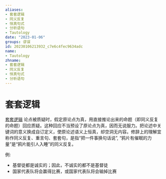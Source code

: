 ```yaml
---
aliases:
- 套套逻辑
- 同义反复
- 恒真句式
- 分析语句
- Tautology
date: "2023-01-06"
groups: 谬误
id: 20230106213932_c7e6c4fec9634adc
name:
- Tautology
zhname:
- 套套逻辑
- 同义反复
- 恒真句式
- 分析语句
---
```


# 套套逻辑

[套套逻辑](https://zh.wikipedia.org/wiki/%E5%BB%A2%E8%A9%B1%E8%AC%AC%E8%AA%A4#%E5%A5%97%E5%A5%97%E9%82%8F%E8%BC%AF) 论点被质疑时，假定原论点为真，用直接推论出来的命题（即同义反复的命题）回应质疑。这种回应不当预设了原论点为真，因而无说服力。把论述中关键词的意义换成自订定义，使原论述语义上恒真，却空洞无内容。修辞上的理解宜称作同义反复、重言句、套套句，是指“把一件事换句话说”, “鸦片有催眠的力量”是“鸦片能引人入睡”的同义反复。

例:
- 基督徒都是诚实的；因此，不诚实的都不是基督徒
- 国家代表队将会赢得比赛，或国家代表队将会输掉比赛